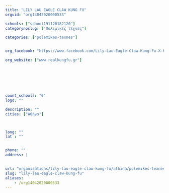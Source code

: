 ```yaml
---
title: "LILY LAU EAGLE CLAW KUNG FU"
orguid: "org14042020000533"

schools: ["school191120182120"]
categorynoslug: ["Πολεμικές τέχνες"]

categories: ["polemikes-texnes"]


org_facebook: "https://www.facebook.com/Lily-Lau-Eagle-Claw-Kung-Fu-X-Headquarters-of-Greece-118740548232077/"

org_website: ["www.realkungfu.gr"]







count_schools: "0"
logo: ""

description: ""
cities: ["Αθήνα"]



long: ""
lat : ""


phone: ""
address: |
    

url: "organisations/lily-lau-eagle-claw-kung-fu/athina/polemikes-texnes"
slug: "lily-lau-eagle-claw-kung-fu"
aliases:
    - /org14042020000533
---
```



